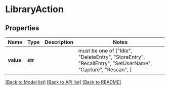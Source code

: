 # LibraryAction


## Properties
Name | Type | Description | Notes
------------ | ------------- | ------------- | -------------
**value** | **str** |  |  must be one of ["Idle", "DeleteEntry", "StoreEntry", "RecallEntry", "SetUserName", "Capture", "Rescan", ]

[[Back to Model list]](../README.md#documentation-for-models) [[Back to API list]](../README.md#documentation-for-api-endpoints) [[Back to README]](../README.md)


